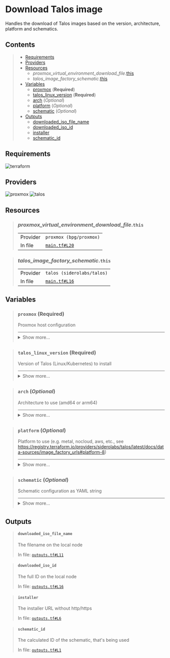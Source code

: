 # Download Talos image

Handles the download of Talos images based on the version,
architecture, platform and schematics.

## Contents

<blockquote><!-- contents:start -->

- [Requirements](#requirements)
- [Providers](#providers)
- [Resources](#resources)
  - _proxmox_virtual_environment_download_file_.[this](#proxmox_virtual_environment_download_filethis)
  - _talos_image_factory_schematic_.[this](#talos_image_factory_schematicthis)
- [Variables](#variables)
  - [proxmox](#proxmox-required) (**Required**)
  - [talos_linux_version](#talos_linux_version-required) (**Required**)
  - [arch](#arch-optional) (*Optional*)
  - [platform](#platform-optional) (*Optional*)
  - [schematic](#schematic-optional) (*Optional*)
- [Outputs](#outputs)
  - [downloaded_iso_file_name](#downloaded_iso_file_name)
  - [downloaded_iso_id](#downloaded_iso_id)
  - [installer](#installer)
  - [schematic_id](#schematic_id)
</blockquote><!-- contents:end -->

## Requirements
  
![terraform](https://img.shields.io/badge/terraform->=1.5.7-d3287d?logo=terraform)

## Providers
  
![proxmox](https://img.shields.io/badge/proxmox-0.68.1-1e73c8)
![talos](https://img.shields.io/badge/talos-0.6.1-2479ce)

## Resources
  
<blockquote><!-- resource:"proxmox_virtual_environment_download_file.this":start -->

### _proxmox_virtual_environment_download_file_.`this`
      
  <table>
    <tr>
      <td>Provider</td>
      <td><code>proxmox (bpg/proxmox)</code></td>
    </tr>
    <tr>
      <td>In file</td>
      <td><a href="./main.tf#L20"><code>main.tf#L20</code></a></td>
    </tr>
  </table>
</blockquote><!-- resource:"proxmox_virtual_environment_download_file.this":end -->
<blockquote><!-- resource:"talos_image_factory_schematic.this":start -->

### _talos_image_factory_schematic_.`this`
      
  <table>
    <tr>
      <td>Provider</td>
      <td><code>talos (siderolabs/talos)</code></td>
    </tr>
    <tr>
      <td>In file</td>
      <td><a href="./main.tf#L16"><code>main.tf#L16</code></a></td>
    </tr>
  </table>
</blockquote><!-- resource:"talos_image_factory_schematic.this":end -->

## Variables
  
<blockquote><!-- variable:"proxmox":start -->

### `proxmox` (**Required**)

Proxmox host configuration

<details style="border-top-color: inherit; border-top-width: 0.1em; border-top-style: solid; padding-top: 0.5em; padding-bottom: 0.5em;">
  <summary>Show more...</summary>

  **Type**:
  ```hcl
  object({
    name      = string
    endpoint  = string
    insecure  = bool
    api_token = string
    iso_store = optional(string, "local")
    ssh_user  = string # not used in talos_image
    ssh_key   = string # not used in talos_image
  })
  ```
  In file: <a href="./variables.tf#L1"><code>variables.tf#L1</code></a>

</details>
</blockquote><!-- variable:"proxmox":end -->
<blockquote><!-- variable:"talos_linux_version":start -->

### `talos_linux_version` (**Required**)

Version of Talos (Linux/Kubernetes) to install

<details style="border-top-color: inherit; border-top-width: 0.1em; border-top-style: solid; padding-top: 0.5em; padding-bottom: 0.5em;">
  <summary>Show more...</summary>

  **Type**:
  ```hcl
  string
  ```
  In file: <a href="./variables.tf#L14"><code>variables.tf#L14</code></a>

</details>
</blockquote><!-- variable:"talos_linux_version":end -->
<blockquote><!-- variable:"arch":start -->

### `arch` (*Optional*)

Architecture to use (amd64 or arm64)

<details style="border-top-color: inherit; border-top-width: 0.1em; border-top-style: solid; padding-top: 0.5em; padding-bottom: 0.5em;">
  <summary>Show more...</summary>

  **Type**:
  ```hcl
  string
  ```
  **Default**:
  ```json
  "amd64"
  ```
  In file: <a href="./variables.tf#L34"><code>variables.tf#L34</code></a>

</details>
</blockquote><!-- variable:"arch":end -->
<blockquote><!-- variable:"platform":start -->

### `platform` (*Optional*)

Platform to use (e.g. metal, nocloud, aws, etc., see https://registry.terraform.io/providers/siderolabs/talos/latest/docs/data-sources/image_factory_urls#platform-8)

<details style="border-top-color: inherit; border-top-width: 0.1em; border-top-style: solid; padding-top: 0.5em; padding-bottom: 0.5em;">
  <summary>Show more...</summary>

  **Type**:
  ```hcl
  string
  ```
  **Default**:
  ```json
  "nocloud"
  ```
  In file: <a href="./variables.tf#L27"><code>variables.tf#L27</code></a>

</details>
</blockquote><!-- variable:"platform":end -->
<blockquote><!-- variable:"schematic":start -->

### `schematic` (*Optional*)

Schematic configuration as YAML string

<details style="border-top-color: inherit; border-top-width: 0.1em; border-top-style: solid; padding-top: 0.5em; padding-bottom: 0.5em;">
  <summary>Show more...</summary>

  **Type**:
  ```hcl
  string
  ```
  **Default**:
  ```json
  "schematic/default.yaml"
  ```
  In file: <a href="./variables.tf#L20"><code>variables.tf#L20</code></a>

</details>
</blockquote><!-- variable:"schematic":end -->

## Outputs
  
<blockquote><!-- output:"downloaded_iso_file_name":start -->

#### `downloaded_iso_file_name`

The filename on the local node

In file: <a href="./outputs.tf#L11"><code>outputs.tf#L11</code></a>
</blockquote><!-- output:"downloaded_iso_file_name":end -->
<blockquote><!-- output:"downloaded_iso_id":start -->

#### `downloaded_iso_id`

The full ID on the local node

In file: <a href="./outputs.tf#L16"><code>outputs.tf#L16</code></a>
</blockquote><!-- output:"downloaded_iso_id":end -->
<blockquote><!-- output:"installer":start -->

#### `installer`

The installer URL without http/https

In file: <a href="./outputs.tf#L6"><code>outputs.tf#L6</code></a>
</blockquote><!-- output:"installer":end -->
<blockquote><!-- output:"schematic_id":start -->

#### `schematic_id`

The calculated ID of the schematic, that's being used

In file: <a href="./outputs.tf#L1"><code>outputs.tf#L1</code></a>
</blockquote><!-- output:"schematic_id":end -->